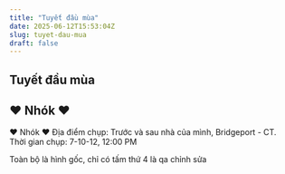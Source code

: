 ```yaml
---
title: "Tuyết đầu mùa"
date: 2025-06-12T15:53:04Z
slug: tuyet-dau-mua
draft: false
---
```


## Tuyết đầu mùa

## ♥ Nhók ♥

♥ Nhók ♥
Địa điểm chụp: Trước và sau nhà của mình, Bridgeport - CT.
Thời gian chụp: 7-10-12, 12:00 PM





Toàn bộ là hình gốc, chỉ có tấm thứ 4 là qa chỉnh sửa